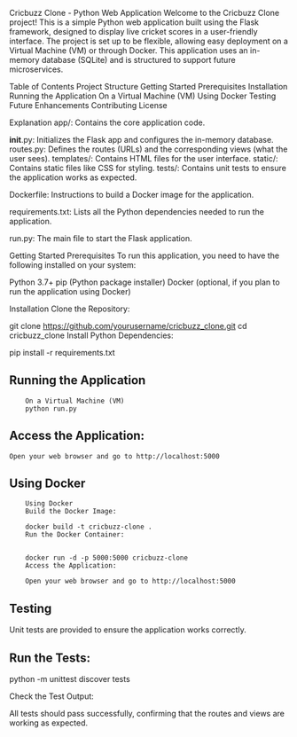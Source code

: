 Cricbuzz Clone - Python Web Application
Welcome to the Cricbuzz Clone project! This is a simple Python web application built using the Flask framework, designed to display live cricket scores in a user-friendly interface. The project is set up to be flexible, allowing easy deployment on a Virtual Machine (VM) or through Docker. This application uses an in-memory database (SQLite) and is structured to support future microservices.

Table of Contents
Project Structure
Getting Started
Prerequisites
Installation
Running the Application
On a Virtual Machine (VM)
Using Docker
Testing
Future Enhancements
Contributing
License

Explanation
app/: Contains the core application code.

__init__.py: Initializes the Flask app and configures the in-memory database.
routes.py: Defines the routes (URLs) and the corresponding views (what the user sees).
templates/: Contains HTML files for the user interface.
static/: Contains static files like CSS for styling.
tests/: Contains unit tests to ensure the application works as expected.

Dockerfile: Instructions to build a Docker image for the application.

requirements.txt: Lists all the Python dependencies needed to run the application.

run.py: The main file to start the Flask application.


Getting Started
Prerequisites
To run this application, you need to have the following installed on your system:

Python 3.7+
pip (Python package installer)
Docker (optional, if you plan to run the application using Docker)



Installation
Clone the Repository:

git clone https://github.com/yourusername/cricbuzz_clone.git
cd cricbuzz_clone
Install Python Dependencies:

pip install -r requirements.txt

## Running the Application
        On a Virtual Machine (VM)
        python run.py
## Access the Application:
    Open your web browser and go to http://localhost:5000

## Using Docker

        Using Docker
        Build the Docker Image:

        docker build -t cricbuzz-clone .
        Run the Docker Container:


        docker run -d -p 5000:5000 cricbuzz-clone
        Access the Application:

        Open your web browser and go to http://localhost:5000

## Testing
Unit tests are provided to ensure the application works correctly.

## Run the Tests:


python -m unittest discover tests


Check the Test Output:

All tests should pass successfully, confirming that the routes and views are working as expected.